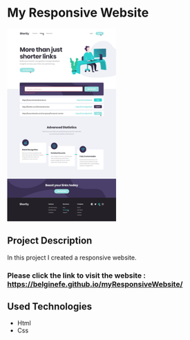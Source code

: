 # My Responsive Website


<img src="design/desktop-active-states.jpg" width="50%" height="20%">

## Project Description

In this project I created a responsive website.

### Please click the link to visit the website : https://belginefe.github.io/myResponsiveWebsite/

## Used Technologies

- Html
- Css



